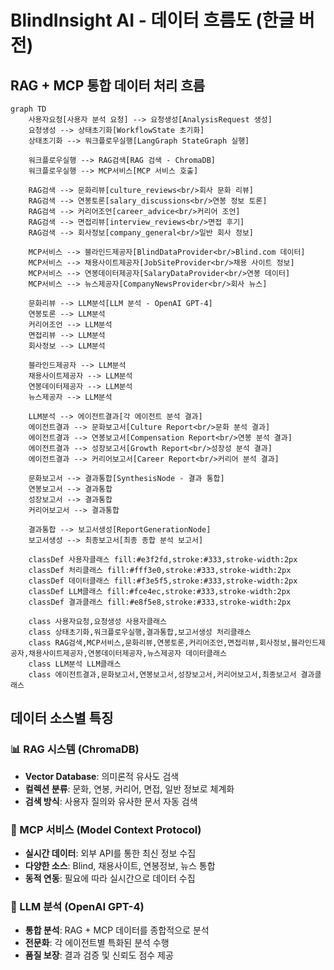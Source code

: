# BlindInsight AI - 데이터 흐름도 (한글 버전)

## RAG + MCP 통합 데이터 처리 흐름

```mermaid
graph TD
    사용자요청[사용자 분석 요청] --> 요청생성[AnalysisRequest 생성]
    요청생성 --> 상태초기화[WorkflowState 초기화]
    상태초기화 --> 워크플로우실행[LangGraph StateGraph 실행]
    
    워크플로우실행 --> RAG검색[RAG 검색 - ChromaDB]
    워크플로우실행 --> MCP서비스[MCP 서비스 호출]
    
    RAG검색 --> 문화리뷰[culture_reviews<br/>회사 문화 리뷰]
    RAG검색 --> 연봉토론[salary_discussions<br/>연봉 정보 토론]
    RAG검색 --> 커리어조언[career_advice<br/>커리어 조언]
    RAG검색 --> 면접리뷰[interview_reviews<br/>면접 후기]
    RAG검색 --> 회사정보[company_general<br/>일반 회사 정보]
    
    MCP서비스 --> 블라인드제공자[BlindDataProvider<br/>Blind.com 데이터]
    MCP서비스 --> 채용사이트제공자[JobSiteProvider<br/>채용 사이트 정보]
    MCP서비스 --> 연봉데이터제공자[SalaryDataProvider<br/>연봉 데이터]
    MCP서비스 --> 뉴스제공자[CompanyNewsProvider<br/>회사 뉴스]
    
    문화리뷰 --> LLM분석[LLM 분석 - OpenAI GPT-4]
    연봉토론 --> LLM분석
    커리어조언 --> LLM분석
    면접리뷰 --> LLM분석
    회사정보 --> LLM분석
    
    블라인드제공자 --> LLM분석
    채용사이트제공자 --> LLM분석
    연봉데이터제공자 --> LLM분석
    뉴스제공자 --> LLM분석
    
    LLM분석 --> 에이전트결과[각 에이전트 분석 결과]
    에이전트결과 --> 문화보고서[Culture Report<br/>문화 분석 결과]
    에이전트결과 --> 연봉보고서[Compensation Report<br/>연봉 분석 결과]
    에이전트결과 --> 성장보고서[Growth Report<br/>성장성 분석 결과]
    에이전트결과 --> 커리어보고서[Career Report<br/>커리어 분석 결과]
    
    문화보고서 --> 결과통합[SynthesisNode - 결과 통합]
    연봉보고서 --> 결과통합
    성장보고서 --> 결과통합
    커리어보고서 --> 결과통합
    
    결과통합 --> 보고서생성[ReportGenerationNode]
    보고서생성 --> 최종보고서[최종 종합 분석 보고서]
    
    classDef 사용자클래스 fill:#e3f2fd,stroke:#333,stroke-width:2px
    classDef 처리클래스 fill:#fff3e0,stroke:#333,stroke-width:2px
    classDef 데이터클래스 fill:#f3e5f5,stroke:#333,stroke-width:2px
    classDef LLM클래스 fill:#fce4ec,stroke:#333,stroke-width:2px
    classDef 결과클래스 fill:#e8f5e8,stroke:#333,stroke-width:2px
    
    class 사용자요청,요청생성 사용자클래스
    class 상태초기화,워크플로우실행,결과통합,보고서생성 처리클래스
    class RAG검색,MCP서비스,문화리뷰,연봉토론,커리어조언,면접리뷰,회사정보,블라인드제공자,채용사이트제공자,연봉데이터제공자,뉴스제공자 데이터클래스
    class LLM분석 LLM클래스
    class 에이전트결과,문화보고서,연봉보고서,성장보고서,커리어보고서,최종보고서 결과클래스
```

## 데이터 소스별 특징

### 📊 RAG 시스템 (ChromaDB)
- **Vector Database**: 의미론적 유사도 검색
- **컬렉션 분류**: 문화, 연봉, 커리어, 면접, 일반 정보로 체계화
- **검색 방식**: 사용자 질의와 유사한 문서 자동 검색

### 🔗 MCP 서비스 (Model Context Protocol)
- **실시간 데이터**: 외부 API를 통한 최신 정보 수집
- **다양한 소스**: Blind, 채용사이트, 연봉정보, 뉴스 통합
- **동적 연동**: 필요에 따라 실시간으로 데이터 수집

### 🤖 LLM 분석 (OpenAI GPT-4)
- **통합 분석**: RAG + MCP 데이터를 종합적으로 분석
- **전문화**: 각 에이전트별 특화된 분석 수행
- **품질 보장**: 결과 검증 및 신뢰도 점수 제공